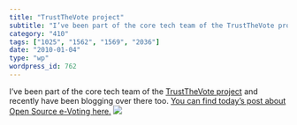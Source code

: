 ```yaml
---
title: "TrustTheVote project"
subtitle: "I’ve been part of the core tech team of the TrustTheVote project and ..."
category: "410"
tags: ["1025", "1562", "1569", "2036"]
date: "2010-01-04"
type: "wp"
wordpress_id: 762
---
```

I’ve been part of the core tech team of the [TrustTheVote project](http://www.trustthevote.org) and recently have been blogging over there too. [You can find today’s post about Open Source e-Voting here.](http://www.trustthevote.org/open-source-e-voting-article-in-network-world)
![](https://i0.wp.com/img.zemanta.com/pixy.gif?w=584)